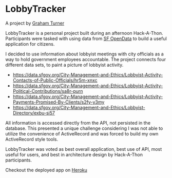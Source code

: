 # LobbyTracker
A project by [Graham Turner](http://www.tgturner.com)

LobbyTracker is a personal project built during an afternoon Hack-A-Thon. Participants were tasked with using data from [SF OpenData](https://data.sfgov.org/) to build a useful application for citizens.

I decided to use information about lobbyist meetings with city officials as a way to hold government employees accountable. The project connects four different data sets, to paint a picture of lobbyist activity.
- https://data.sfgov.org/City-Management-and-Ethics/Lobbyist-Activity-Contacts-of-Public-Officials/hr5m-xnxc
- https://data.sfgov.org/City-Management-and-Ethics/Lobbyist-Activity-Political-Contributions/sa8r-purn
- https://data.sfgov.org/City-Management-and-Ethics/Lobbyist-Activity-Payments-Promised-By-Clients/s2fy-y3my
- https://data.sfgov.org/City-Management-and-Ethics/Lobbyist-Directory/exbu-si57

All information is accessed directly from the API, not persisted in the database. This presented a unique challenge considering I was not able to utilize the convenience of ActiveRecord and was forced to build my own ActiveRecord style tools.

LobbyTracker was voted as best overall application, best use of API, most useful for users, and best in architecture design by Hack-A-Thon participants.

Checkout the deployed app on [Heroku](https://lit-atoll-92479.herokuapp.com/)

